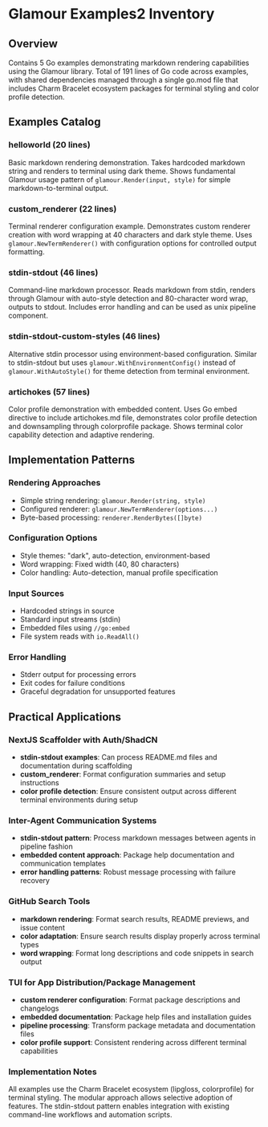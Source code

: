 # Glamour Examples2 Inventory

## Overview
Contains 5 Go examples demonstrating markdown rendering capabilities using the Glamour library. Total of 191 lines of Go code across examples, with shared dependencies managed through a single go.mod file that includes Charm Bracelet ecosystem packages for terminal styling and color profile detection.

## Examples Catalog

### helloworld (20 lines)
Basic markdown rendering demonstration. Takes hardcoded markdown string and renders to terminal using dark theme. Shows fundamental Glamour usage pattern of `glamour.Render(input, style)` for simple markdown-to-terminal output.

### custom_renderer (22 lines)
Terminal renderer configuration example. Demonstrates custom renderer creation with word wrapping at 40 characters and dark style theme. Uses `glamour.NewTermRenderer()` with configuration options for controlled output formatting.

### stdin-stdout (46 lines)
Command-line markdown processor. Reads markdown from stdin, renders through Glamour with auto-style detection and 80-character word wrap, outputs to stdout. Includes error handling and can be used as unix pipeline component.

### stdin-stdout-custom-styles (46 lines)
Alternative stdin processor using environment-based configuration. Similar to stdin-stdout but uses `glamour.WithEnvironmentConfig()` instead of `glamour.WithAutoStyle()` for theme detection from terminal environment.

### artichokes (57 lines)
Color profile demonstration with embedded content. Uses Go embed directive to include artichokes.md file, demonstrates color profile detection and downsampling through colorprofile package. Shows terminal color capability detection and adaptive rendering.

## Implementation Patterns

### Rendering Approaches
- Simple string rendering: `glamour.Render(string, style)`
- Configured renderer: `glamour.NewTermRenderer(options...)`
- Byte-based processing: `renderer.RenderBytes([]byte)`

### Configuration Options
- Style themes: "dark", auto-detection, environment-based
- Word wrapping: Fixed width (40, 80 characters)
- Color handling: Auto-detection, manual profile specification

### Input Sources
- Hardcoded strings in source
- Standard input streams (stdin)
- Embedded files using `//go:embed`
- File system reads with `io.ReadAll()`

### Error Handling
- Stderr output for processing errors
- Exit codes for failure conditions
- Graceful degradation for unsupported features

## Practical Applications

### NextJS Scaffolder with Auth/ShadCN
- **stdin-stdout examples**: Can process README.md files and documentation during scaffolding
- **custom_renderer**: Format configuration summaries and setup instructions
- **color profile detection**: Ensure consistent output across different terminal environments during setup

### Inter-Agent Communication Systems
- **stdin-stdout pattern**: Process markdown messages between agents in pipeline fashion
- **embedded content approach**: Package help documentation and communication templates
- **error handling patterns**: Robust message processing with failure recovery

### GitHub Search Tools
- **markdown rendering**: Format search results, README previews, and issue content
- **color adaptation**: Ensure search results display properly across terminal types
- **word wrapping**: Format long descriptions and code snippets in search output

### TUI for App Distribution/Package Management
- **custom renderer configuration**: Format package descriptions and changelogs
- **embedded documentation**: Package help files and installation guides
- **pipeline processing**: Transform package metadata and documentation files
- **color profile support**: Consistent rendering across different terminal capabilities

### Implementation Notes
All examples use the Charm Bracelet ecosystem (lipgloss, colorprofile) for terminal styling. The modular approach allows selective adoption of features. The stdin-stdout pattern enables integration with existing command-line workflows and automation scripts.